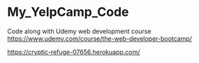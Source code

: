 # My_YelpCamp_Code
Code along with Udemy web development course https://www.udemy.com/course/the-web-developer-bootcamp/

https://cryptic-refuge-07656.herokuapp.com/
